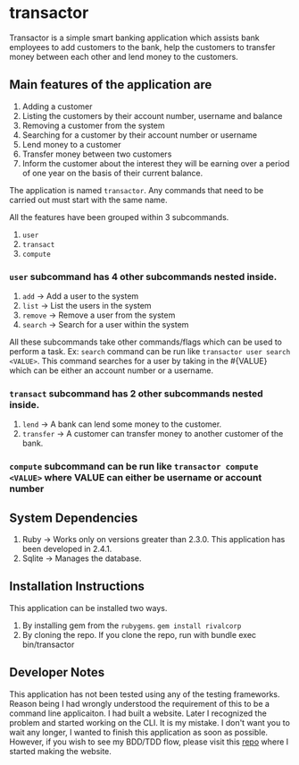 # transactor

Transactor is a simple smart banking application which assists bank employees
to add customers to the bank, help the customers to transfer money between
each other and lend money to the customers.

## Main features of the application are

1. Adding a customer
1. Listing the customers by their account number, username and balance
1. Removing a customer from the system
1. Searching for a customer by their account number or username
1. Lend money to a customer
1. Transfer money between two customers
1. Inform the customer about the interest they will be earning over a period
    of one year on the basis of their current balance.

The application is named `transactor`. Any commands that need to be carried
out must start with the same name.

All the features have been grouped within 3 subcommands.

1. `user`
1. `transact`
1. `compute`

### `user` subcommand has 4 other subcommands nested inside.

1. `add` -> Add a user to the system
1. `list` -> List the users in the system
1. `remove` -> Remove a user from the system
1. `search` -> Search for a user within the system

All these subcommands take other commands/flags which can be used to perform a
task. Ex: `search` command can be run like `transactor user search <VALUE>`.
This command searches for a user by taking in the #{VALUE} which can be either
an account number or a username.

### `transact` subcommand has 2 other subcommands nested inside.

1. `lend` -> A bank can lend some money to the customer.
1. `transfer` -> A customer can transfer money to another customer of the
    bank.

### `compute` subcommand can be run like `transactor compute <VALUE>` where VALUE can either be username or account number

## System Dependencies

1. Ruby -> Works only on versions greater than 2.3.0. This application has been developed in 2.4.1.
1. Sqlite -> Manages the database.

## Installation Instructions

This application can be installed two ways.

1. By installing gem from the `rubygems`. `gem install rivalcorp`
1. By cloning the repo. If you clone the repo, run with bundle exec bin/transactor

## Developer Notes

This application has not been tested using any of the testing frameworks. Reason being I had wrongly understood
the requirement of this to be a command line applicaiton. I had built a website. Later I recognized the problem
and started working on the CLI. It is my mistake. I don't want you to wait any longer, I wanted to finish this
application as soon as possible. However, if you wish to see my BDD/TDD flow, please visit this [repo](https://github.com/draconiandev/fantastic-disco/) where I started
making the website.
